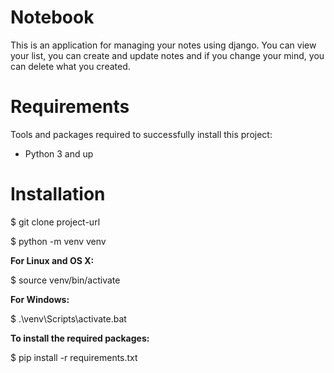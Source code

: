 # Notebook
This is an application for managing your notes using django.
You can view your list, you can create and update notes and if you change your mind, you can delete what you created.
# Requirements
Tools and packages required to successfully install this project:
* Python 3 and up
# Installation
$ git clone project-url

$ python -m venv venv

**For Linux and OS X:**
 
$ source venv/bin/activate

**For Windows:**

$ .\venv\Scripts\activate.bat


**To install the required packages:**


$ pip install -r requirements.txt
